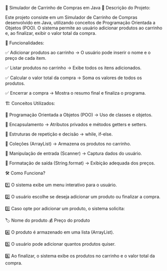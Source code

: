 🛒 Simulador de Carrinho de Compras em Java
📌 Descrição do Projeto:

Este projeto consiste em um Simulador de Carrinho de Compras desenvolvido em Java, utilizando conceitos de Programação Orientada a Objetos (POO). O sistema permite ao usuário adicionar produtos ao carrinho e, ao finalizar, exibir o valor total da compra.

🎯 Funcionalidades:

✅ Adicionar produtos ao carrinho → O usuário pode inserir o nome e o preço de cada item.

✅ Listar produtos no carrinho → Exibe todos os itens adicionados.

✅ Calcular o valor total da compra → Soma os valores de todos os produtos.

✅ Encerrar a compra → Mostra o resumo final e finaliza o programa.


🏗 Conceitos Utilizados:

🔹 Programação Orientada a Objetos (POO) → Uso de classes e objetos.

🔹 Encapsulamento → Atributos privados e métodos getters e setters.

🔹 Estruturas de repetição e decisão → while, if-else.

🔹 Coleções (ArrayList) → Armazena os produtos no carrinho.

🔹 Manipulação de entrada (Scanner) → Captura dados do usuário.

🔹 Formatação de saída (String.format) → Exibição adequada dos preços.


🛠 Como Funciona?

1️⃣ O sistema exibe um menu interativo para o usuário.

2️⃣ O usuário escolhe se deseja adicionar um produto ou finalizar a compra.

3️⃣ Caso opte por adicionar um produto, o sistema solicita:

🏷 Nome do produto
💰 Preço do produto

4️⃣ O produto é armazenado em uma lista (ArrayList).

5️⃣ O usuário pode adicionar quantos produtos quiser.

6️⃣ Ao finalizar, o sistema exibe os produtos no carrinho e o valor total da compra.

